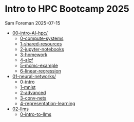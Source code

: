 # Intro to HPC Bootcamp 2025
Sam Foreman
2025-07-15

<link rel="preconnect" href="https://fonts.googleapis.com">

- [00-intro-AI-hpc/](./00-intro-AI-hpc/index.qmd)
  - [0-compute-systems](./00-intro-AI-hpc/0-compute-systems/index.qmd)
  - [1-shared-resources](./00-intro-AI-HPC/1-shared-resources/index.qmd)
  - [2-jupyter-notebooks](./00-intro-AI-hpc/2-jupyter-notebooks/index.qmd)
  - [3-homework](./00-intro-AI-hpc/3-homework/index.qmd)
  - [4-alcf](./00-intro-AI-hpc/4-nersc/index.qmd)
  - [5-mcmc-example](./00-intro-AI-hpc/5-mcmc-example/index.qmd)
  - [6-linear-regression](./00-intro-AI-hpc/6-linear-regression/index.qmd)
- [01-neural-networks/](../01-neural-networks/index.qmd)
  - [0-intro](../01-neural-networks/0-intro/index.qmd)
  - [1-mnist](../01-neural-networks/1-mnist/index.qmd)
  - [2-advanced](../01-neural-networks/2-advanced/index.qmd)
  - [3-conv-nets](../01-neural-networks/3-conv-nets/index.qmd)
  - [4-representation-learning](./4-representation-learning/index.qmd)
- [02-llms](./02-llms/index.qmd)
  - [0-intro-to-llms](./02-llms/0-intro-to-llms/index.qmd)
